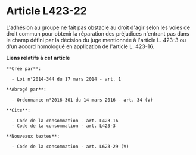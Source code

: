 # Article L423-22

L'adhésion au groupe ne fait pas obstacle au droit d'agir selon les voies de droit commun pour obtenir la réparation des
préjudices n'entrant pas dans le champ défini par la décision du juge mentionnée à l'article L. 423-3 ou d'un accord
homologué en application de l'article L. 423-16.

**Liens relatifs à cet article**

	**Créé par**:

	  - Loi n°2014-344 du 17 mars 2014 - art. 1

	**Abrogé par**:

	  - Ordonnance n°2016-301 du 14 mars 2016 - art. 34 (V)

	**Cite**:

	  - Code de la consommation - art. L423-16
	  - Code de la consommation - art. L423-3

	**Nouveaux textes**:

	  - Code de la consommation - art. L623-29 (V)
